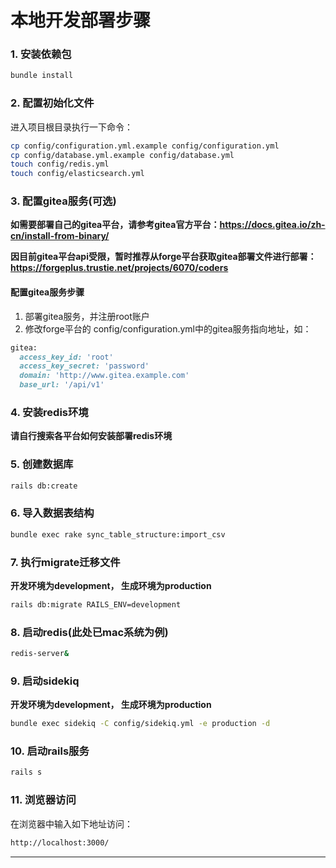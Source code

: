 # 本地开发部署步骤

### 1. 安装依赖包

```bash
bundle install
```

### 2. 配置初始化文件
进入项目根目录执行一下命令：

```bash
cp config/configuration.yml.example config/configuration.yml
cp config/database.yml.example config/database.yml
touch config/redis.yml
touch config/elasticsearch.yml
```

### 3. 配置gitea服务(可选)
**如需要部署自己的gitea平台，请参考gitea官方平台：https://docs.gitea.io/zh-cn/install-from-binary/**

**因目前gitea平台api受限，暂时推荐从forge平台获取gitea部署文件进行部署：https://forgeplus.trustie.net/projects/6070/coders**

#### 配置gitea服务步骤
1. 部署gitea服务，并注册root账户
2. 修改forge平台的 config/configuration.yml中的gitea服务指向地址，如：

```ruby
gitea:
  access_key_id: 'root'
  access_key_secret: 'password'
  domain: 'http://www.gitea.example.com'
  base_url: '/api/v1'
```

### 4. 安装redis环境
**请自行搜索各平台如何安装部署redis环境**


### 5. 创建数据库

```bash
rails db:create
```

### 6. 导入数据表结构

```bash
bundle exec rake sync_table_structure:import_csv
```

### 7. 执行migrate迁移文件
**开发环境为development， 生成环境为production**
```bash
rails db:migrate RAILS_ENV=development
```

### 8. 启动redis(此处已mac系统为例)
```bash
redis-server&
```

### 9. 启动sidekiq
**开发环境为development， 生成环境为production**
```bash
bundle exec sidekiq -C config/sidekiq.yml -e production -d
```

### 10. 启动rails服务
```bash
rails s
```

### 11. 浏览器访问
在浏览器中输入如下地址访问：
```bash
http://localhost:3000/
```


---
